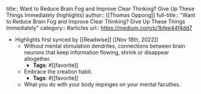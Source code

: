 title:: Want to Reduce Brain Fog and Improve Clear Thinking? Give Up These Things Immediately (highlights)
author:: [[Thomas Oppong]]
full-title:: "Want to Reduce Brain Fog and Improve Clear Thinking? Give Up These Things Immediately"
category:: #articles
url:: https://medium.com/p/1bfee44f4dd7

- Highlights first synced by [[Readwise]] [[Nov 18th, 2022]]
	- Without mental stimulation dendrites, connections between brain neurons that keep information flowing, shrink or disappear altogether.
		- **Tags**: #[[favorite]]
	- Embrace the creation habit.
		- **Tags**: #[[favorite]]
	- What you do with your body impinges on your mental faculties.